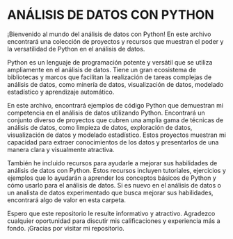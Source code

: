 # ANÁLISIS DE DATOS CON PYTHON

¡Bienvenido al mundo del análisis de datos con Python! En este archivo encontrará una colección de proyectos y recursos que muestran el poder y la versatilidad de Python en el análisis de datos.

Python es un lenguaje de programación potente y versátil que se utiliza ampliamente en el análisis de datos. Tiene un gran ecosistema de bibliotecas y marcos que facilitan la realización de tareas complejas de análisis de datos, como minería de datos, visualización de datos, modelado estadístico y aprendizaje automático.

En este archivo, encontrará ejemplos de código Python que demuestran mi competencia en el análisis de datos utilizando Python. Encontrará un conjunto diverso de proyectos que cubren una amplia gama de técnicas de análisis de datos, como limpieza de datos, exploración de datos, visualización de datos y modelado estadístico. Estos proyectos muestran mi capacidad para extraer conocimientos de los datos y presentarlos de una manera clara y visualmente atractiva.

También he incluido recursos para ayudarle a mejorar sus habilidades de análisis de datos con Python. Estos recursos incluyen tutoriales, ejercicios y ejemplos que lo ayudarán a aprender los conceptos básicos de Python y cómo usarlo para el análisis de datos. Si es nuevo en el análisis de datos o un analista de datos experimentado que busca mejorar sus habilidades, encontrará algo de valor en esta carpeta.

Espero que este repositorio le resulte informativo y atractivo. Agradezco cualquier oportunidad para discutir mis calificaciones y experiencia más a fondo. ¡Gracias por visitar mi repositorio.
